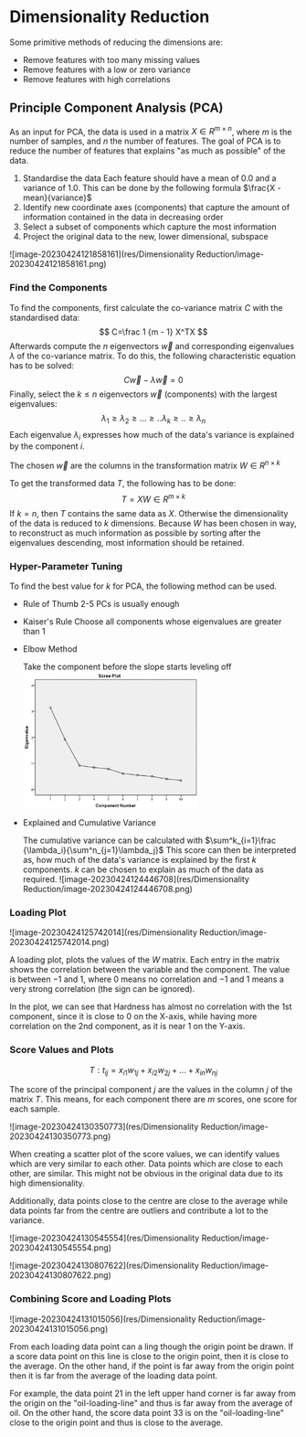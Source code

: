 # Dimensionality Reduction

Some primitive methods of reducing the dimensions are:

* Remove features with too many missing values
* Remove features with a low or zero variance
* Remove features with high correlations

## Principle Component Analysis (PCA)

As an input for PCA, the data is used in a matrix $X \in R^{m\times n}$, where $m$ is the number of samples, and $n$ the number of features. The goal of PCA is to reduce the number of features that explains "as much as possible" of the data.

1. Standardise the data
   Each feature should have a mean of $0.0$ and a variance of $1.0$. This can be done by the following formula $\frac{X - mean}{variance}$
2. Identify new coordinate axes (components) that capture the amount of information contained in the data in decreasing order
3. Select a subset of components which capture the most information
4. Project the original data to the new, lower dimensional, subspace

![image-20230424121858161](res/Dimensionality Reduction/image-20230424121858161.png)

### Find the Components

To find the components, first calculate the co-variance matrix $C$ with the standardised data:
$$
C=\frac 1 {m - 1} X^TX
$$
Afterwards compute the $n$ eigenvectors $\vec w$ and corresponding eigenvalues $\lambda$ of the co-variance matrix. To do this, the following characteristic equation has to be solved:
$$
C\vec w - \lambda \vec w = 0
$$
Finally, select the $k\le n$ eigenvectors $\vec w$ (components) with the largest eigenvalues:
$$
\lambda_1 \ge \lambda_2 \ge ... \ge .. \lambda_k \ge .. \ge \lambda_n
$$
Each eigenvalue $\lambda_i$ expresses how much of the data's variance is explained by the component $i$.

The chosen $\vec w$ are the columns in the transformation matrix $W\in R^{n\times k}$

To get the transformed data $T$, the following has to be done:
$$
T=XW \in R^{m\times k}
$$
If $k=n$, then $T$ contains the same data as $X$. Otherwise the dimensionality of the data is reduced to $k$ dimensions. Because $W$ has been chosen in way, to reconstruct as much information as possible by sorting after the eigenvalues descending, most information should be retained.

### Hyper-Parameter Tuning

To find the best value for $k$ for PCA, the following method can be used.

* Rule of Thumb
  2-5 PCs is usually enough

* Kaiser's Rule
  Choose all components whose eigenvalues are greater than 1

* Elbow Method

  Take the component before the slope starts leveling off
  <img src="res/Dimensionality Reduction/image-20230424123806902.png" alt="image-20230424123806902" style="zoom:67%;" />

* Explained and Cumulative Variance

  The cumulative variance can be calculated with $\sum^k_{i=1}\frac {\lambda_i}{\sum^n_{j=1}\lambda_j}$
  This score can then be interpreted as, how much of the data's variance is explained by the first $k$ components. $k$ can be chosen to explain as much of the data as required.
  ![image-20230424124446708](res/Dimensionality Reduction/image-20230424124446708.png)

### Loading Plot

![image-20230424125742014](res/Dimensionality Reduction/image-20230424125742014.png)

A loading plot, plots the values of the $W$ matrix. Each entry in the matrix shows the correlation between the variable and the component. The value is between $-1$ and $1$, where $0$ means no correlation and $-1$ and $1$ means a very strong correlation (the sign can be ignored).

In the plot, we can see that Hardness has almost no correlation with the 1st component, since it is close to $0$ on the X-axis, while having more correlation on the 2nd component, as it is near $1$ on the Y-axis.

### Score Values and Plots

$$
T: t_{ij}=x_{i1}w_{1j}+x_{i2}w_{2j}+...+x_{in}w_{nj}
$$

The score of the principal component $j$ are the values in the column $j$ of the matrix $T$. This means, for each component there are $m$ scores, one score for each sample.

![image-20230424130350773](res/Dimensionality Reduction/image-20230424130350773.png)

When creating a scatter plot of the score values, we can identify values which are very similar to each other. Data points which are close to each other, are similar. This might not be obvious in the original data due to its high dimensionality.

Additionally, data points close to the centre are close to the average while data points far from the centre are outliers and contribute a lot to the variance.

![image-20230424130545554](res/Dimensionality Reduction/image-20230424130545554.png)

![image-20230424130807622](res/Dimensionality Reduction/image-20230424130807622.png)

### Combining Score and Loading Plots

![image-20230424131015056](res/Dimensionality Reduction/image-20230424131015056.png)

From each loading data point can a ling though the origin point be drawn. If a score data point on this line is close to the origin point, then it is close to the average. On the other hand, if the point is far away from the origin point then it is far from the average of the loading data point.

For example, the data point 21 in the left upper hand corner is far away from the origin on the "oil-loading-line" and thus is far away from the average of oil. On the other hand, the score data point 33 is on the "oil-loading-line" close to the origin point and thus is close to the average.

